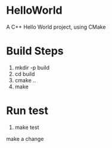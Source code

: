 # HelloWorld
A C++ Hello World project, using CMake

# Build Steps
1. mkdir -p build
2. cd build
3. cmake ..
4. make

# Run test
1. make test


make a change
